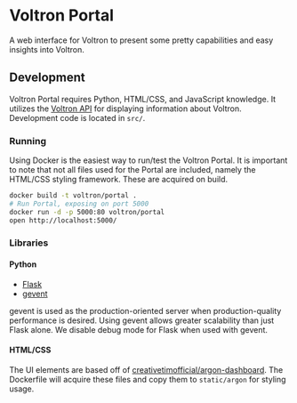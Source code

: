 # Voltron Portal
A web interface for Voltron to present some pretty capabilities and easy insights into Voltron.

## Development
Voltron Portal requires Python, HTML/CSS, and JavaScript knowledge. It utilizes the [Voltron API](../api/) for displaying information about Voltron. Development code is located in `src/`.

### Running
Using Docker is the easiest way to run/test the Voltron Portal. It is important to note that not all files used for the Portal are included, namely the HTML/CSS styling framework. These are acquired on build.

```bash
docker build -t voltron/portal .
# Run Portal, exposing on port 5000
docker run -d -p 5000:80 voltron/portal
open http://localhost:5000/
```

### Libraries

#### Python
* [Flask](http://flask.pocoo.org/)
* [gevent](http://www.gevent.org/)

gevent is used as the production-oriented server when production-quality performance is desired. Using gevent allows greater scalability than just Flask alone. We disable debug mode for Flask when used with gevent.

#### HTML/CSS
The UI elements are based off of [creativetimofficial/argon-dashboard](https://github.com/creativetimofficial/argon-dashboard). The Dockerfile will acquire these files and copy them to `static/argon` for styling usage.
